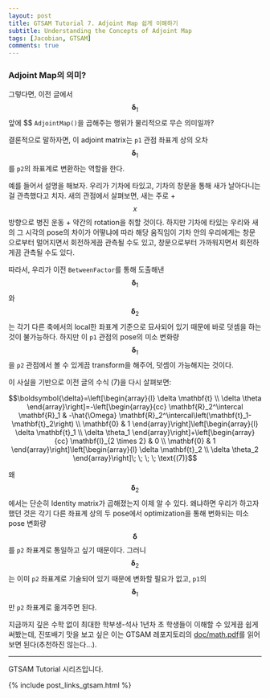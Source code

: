 ```yaml
---
layout: post
title: GTSAM Tutorial 7. Adjoint Map 쉽게 이해하기
subtitle: Understanding the Concepts of Adjoint Map
tags: [Jacobian, GTSAM]
comments: true
---
```


### Adjoint Map의 의미?

그렇다면, 이전 글에서 $$\boldsymbol{\delta}_1$$ 앞에 $$ `AdjointMap()`을 곱해주는 행위가 물리적으로 무슨 의미일까? 

결론적으로 말하자면, 이 adjoint matrix는 `p1` 관점 좌표계 상의 오차 $$\boldsymbol{\delta}_1$$를 `p2`의 좌표계로 변환하는 역할을 한다.

예를 들어서 설명을 해보자.
우리가 기차에 타있고, 기차의 창문을 통해 새가 날아다니는 걸 관측했다고 치자.
새의 관점에서 살펴보면, 새는 주로 +$$x$$ 방향으로 병진 운동 + 약간의 rotation을 취할 것이다.
하지만 기차에 타있는 우리와 새의 그 시각의 pose의 차이가 어떻냐에 따라 해당 움직임이 기차 안의 우리에게는 창문으로부터 멀어지면서 회전하게끔 관측될 수도 있고, 창문으로부터 가까워지면서 회전하게끔 관측될 수도 있다.

따라서, 우리가 이전 `BetweenFactor`를 통해 도출해낸 $$\boldsymbol{\delta}_1$$와 $$\boldsymbol{\delta}_2$$는 각기 다른 축에서의 local한 좌표계 기준으로 묘사되어 있기 때문에 바로 덧셈을 하는 것이 불가능하다. 
하지만 이 `p1` 관점의 pose의 미소 변화량 $$\boldsymbol{\delta}_1$$을 `p2` 관점에서 볼 수 있게끔 transform을 해주어, 덧셈이 가능해지는 것이다. 

이 사실을 기반으로 이전 글의 수식 (7)을 다시 살펴보면: 

$$\boldsymbol{\delta}=\left[\begin{array}{l}
\delta \mathbf{t} \\
\delta \theta
\end{array}\right]=-\left[\begin{array}{cc}
\mathbf{R}_2^\intercal \mathbf{R}_1 & -\hat{\Omega} \mathbf{R}_2^\intercal\left(\mathbf{t}_1-\mathbf{t}_2\right) \\
\mathbf{0} & 1
\end{array}\right]\left[\begin{array}{l}
\delta \mathbf{t}_1 \\
\delta \theta_1
\end{array}\right]+\left[\begin{array}{cc}
\mathbf{I}_{2 \times 2} & 0 \\
\mathbf{0} & 1
\end{array}\right]\left[\begin{array}{l}
\delta \mathbf{t}_2 \\
\delta \theta_2
\end{array}\right]\; \; \; \; \text{(7)}$$

왜 $$\boldsymbol{\delta}_2$$에서는 단순히 Identity matrix가 곱해졌는지 이제 알 수 있다. 왜냐하면 우리가 하고자 했던 것은 각기 다른 좌표계 상의 두 pose에서 optimization을 통해 변화되는 미소 pose 변화량 $$\boldsymbol{\delta}$$를 `p2` 좌표계로 통일하고 싶기 때문이다. 그러니 $$\boldsymbol{\delta}_2$$는 이미 `p2` 좌표계로 기술되어 있기 때문에 변화할 필요가 없고, `p1`의 $$\boldsymbol{\delta}_1$$만 `p2` 좌표계로 옮겨주면 된다.

지금까지 깊은 수학 없이 최대한 학부생-석사 1년차 초 학생들이 이해할 수 있게끔 쉽게 써봤는데, 진또배기 맛을 보고 싶은 이는 GTSAM 레포지토리의 [doc/math.pdf](https://github.com/borglab/gtsam/blob/develop/doc/math.pdf)를 읽어보면 된다(추천하진 않는다...).

---

GTSAM Tutorial 시리즈입니다.

{% include post_links_gtsam.html %}